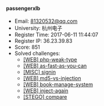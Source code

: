 #### passengerxlb  

* Email: 81320532@qq.com  
* University: 杭州电子  
* Register Time: 2017-06-11 11:44:07  
* Register IP: 36.23.39.83  
* Score: 851  
* Solved challenges: 
  * [[WEB] php-weak-type](https://github.com/SniperOJ/Challenges/blob/master/WEB/php-weak-type.json)  
  * [[WEB] as-fast-as-you-can](https://github.com/SniperOJ/Challenges/blob/master/WEB/as-fast-as-you-can.json)  
  * [[MISC] signin](https://github.com/SniperOJ/Challenges/blob/master/MISC/signin.json)  
  * [[WEB] md5-vs-injection](https://github.com/SniperOJ/Challenges/blob/master/WEB/md5-vs-injection.json)  
  * [[WEB] book-manage-system](https://github.com/SniperOJ/Challenges/blob/master/WEB/book-manage-system.json)  
  * [[WEB] inject-again](https://github.com/SniperOJ/Challenges/blob/master/WEB/inject-again.json)  
  * [[STEGO] compare](https://github.com/SniperOJ/Challenges/blob/master/STEGO/compare.json)  

